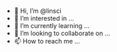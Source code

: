 - 👋 Hi, I’m @linsci
- 👀 I’m interested in ...
- 🌱 I’m currently learning ...
- 💞️ I’m looking to collaborate on ...
- 📫 How to reach me ...

<!---
linsci/linsci is a ✨ special ✨ repository because its `README.md` (this file) appears on your GitHub profile.
You can click the Preview link to take a look at your changes.
--->
